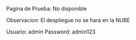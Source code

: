 Pagina de Prueba: No disponible 

Observacion: El despliegue no se hara en la NUBE

Usuario: admin Password: admin123
